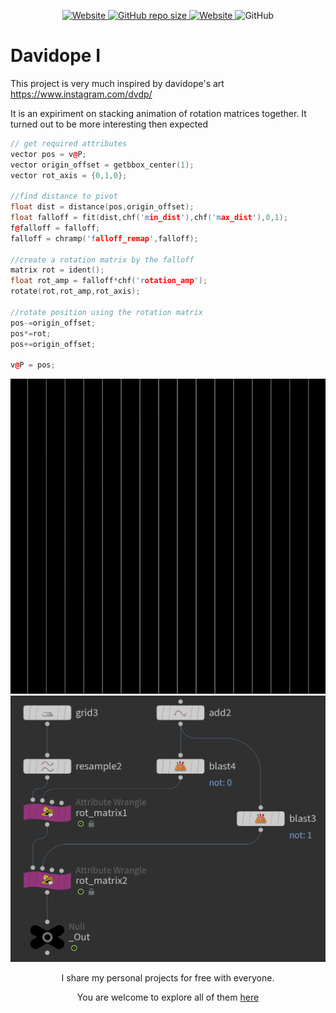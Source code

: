 <p align="center">
   <a href="https://github.com/nitzan-treg/community_projects/">
    <img alt="Website" src="https://img.shields.io/website?label=main%20project&up_message=Community%20Projects&url=https%3A%2F%2Fgithub.com%2Fnitzan-treg%2Fcommunity_projects">
  </a>
  <a href="https://github.com/nitzan-treg/community_projects/">
    <img alt="GitHub repo size" src="https://img.shields.io/github/repo-size/nitzan-treg/2021_10_08_dvdp_I">
  </a>
  <a href="https://www.nitzan-tregerman.com/">
    <img alt="Website" src="https://img.shields.io/website?up_message=nitzan-tregerman.com&url=https%3A%2F%2Fwww.nitzan-tregerman.com%2F">
  </a>
  <img alt="GitHub" src="https://img.shields.io/github/license/nitzan-treg/2021_10_08_dvdp_I">
</p>


#  Davidope I
This project is very much inspired by davidope's art https://www.instagram.com/dvdp/

It is an expiriment on stacking animation of rotation matrices together. It turned out to be more interesting then expected

```c++
// get required attributes
vector pos = v@P;
vector origin_offset = getbbox_center(1);
vector rot_axis = {0,1,0};

//find distance to pivot
float dist = distance(pos,origin_offset);
float falloff = fit(dist,chf('min_dist'),chf('max_dist'),0,1);
f@falloff = falloff;
falloff = chramp('falloff_remap',falloff);

//create a rotation matrix by the falloff
matrix rot = ident();
float rot_amp = falloff*chf('rotation_amp');
rotate(rot,rot_amp,rot_axis);

//rotate position using the rotation matrix
pos-=origin_offset;
pos*=rot;
pos+=origin_offset;

v@P = pos;

```

<img alt = "gif" src="Images/2021_10_08_dvdp_I.gif">
<img src="Images/Node Tree.png">

<p align="center">
   I share my personal projects for free with everyone.
</p> 

<p align="center">
   You are welcome to explore all of them
   <a href="https://github.com/nitzan-treg/community_projects/">
      here
   </a>
</p> 
   
